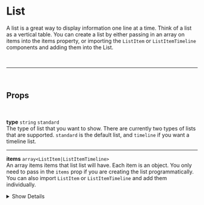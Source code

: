 # List

A list is a great way to display information one line at a time. Think of a list as a vertical table. You can create a list by either passing in an array on items into the items property, or importing the `ListItem` or `ListItemTimeline` components and adding them into the List.

<br>

---

<br>

## Props

<br>

**type** `string` <code class="blue">standard</code><br>
The type of list that you want to show. There are currently two types of lists that are supported. `standard` is the default list, and `timeline` if you want a timeline list.

---

**items** `array<ListItem|ListItemTimeline>` <br>
An array items items that list list will have. Each item is an object. You only need to pass in the `items` prop if you are creating the list programmatically. You can also import `ListItem` or `ListItemTimeline` and add them individually.

<details>
<summary>Show Details</summary>

|                                                                                                                                                                                                               |
| :------------------------------------------------------------------------------------------------------------------------------------------------------------------------------------------------------------ |
| item[].**label** `string`<br> This is the label at the top of the list. It should describe what the text is that the user is seeing.                                                                          |
| item[].**text** `string`<br> This is the main content of of list.                                                                                                                                             |
| item[].**href** `string`<br> If you want the list item to be a link, pass in the href.                                                                                                                        |
| item[].**new_page** `function`<br> If the item is an href, pass `false` if you don't want the href to be opened in a new tab.                                                                                 |
| item[].**icon** `string`<br> You can include an icon on the right side of the list. You can pass an imported icon, or use the bundled common icons for the list which include copy, download, edit, and trash |
| item[].**onclick** `function`<br> If you have an icon, you can pass a function that will run when a user clicks on an icon. Useful for downloading some content or copying the text that's in the List.       |
| item[].**active** `boolean`<br> If the list type is a `timeline`, you can set the timeline bubble to be active, which will change it's color to green                                                         |
| item[].**pulse** `string`<br> If the list type is a `timeline`, and the item is active, it will be pulsing. You can turn this off by passing false to this attribute.                                         |
| item[].**color** `string`<br> If the list type is a `timeline`, you can edit the color of the dot.                                                                                                            |

> To add a line break between filter options, you can just add an option with a string value of `{ divider: true }`

</details><br>

